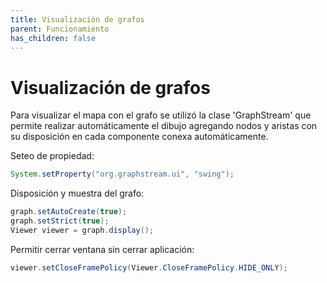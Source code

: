 ```yaml
---
title: Visualización de grafos
parent: Funcionamiento
has_children: false
---
```


# Visualización de grafos

Para visualizar el mapa con el grafo se utilizó la clase 'GraphStream' que permite realizar automáticamente el dibujo agregando nodos y aristas con su disposición en cada componente conexa automáticamente.

Seteo de propiedad:

```java
System.setProperty("org.graphstream.ui", "swing");
```

Disposición y muestra del grafo:

```java
graph.setAutoCreate(true);
graph.setStrict(true);
Viewer viewer = graph.display();
```

Permitir cerrar ventana sin cerrar aplicación:

```java
viewer.setCloseFramePolicy(Viewer.CloseFramePolicy.HIDE_ONLY);
```
